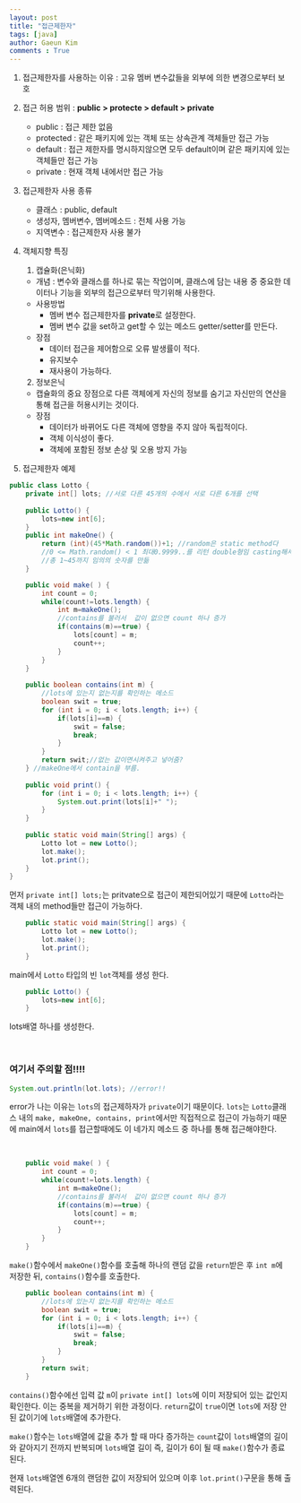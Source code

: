 ```yaml
---
layout: post
title: "접근제한자"
tags: [java]
author: Gaeun Kim
comments : True
---
```


1. 접근제한자를 사용하는 이유 : 고유 멤버 변수값들을 외부에 의한 변경으로부터 보호
2. 접근 허용 범위 : **public > protecte > default > private**
   - public : 접근 제한 없음
   - protected : 같은 패키지에 있는 객체 또는 상속관계 객체들만 접근 가능
   - default : 접근 제한자를 명시하지않으면 모두 default이며 같은 패키지에 있는 객체들만 접근 가능
   - private : 현재 객체 내에서만 접근 가능

3. 접근제한자 사용 종류
   - 클래스 : public, default
   - 생성자, 멤버변수, 멤버메소드 : 전체 사용 가능
   - 지역변수 : 접근제한자 사용 불가

4. 객체지향 특징
   1. 캡슐화(은닉화)

   - 개념 : 변수와 클래스를 하나로 묶는 작업이며, 클래스에 담는 내용 중 중요한 데이터나 기능을 외부의 접근으로부터 막기위해 사용한다.
   - 사용방법
     - 멤버 변수 접근제한자를 **private**로 설정한다.
     - 멤버 변수 값을 set하고 get할 수 있는 메소드 getter/setter를 만든다.
   - 장점
     - 데이터 접근을 제어함으로 오류 발생률이 적다.
     - 유지보수
     - 재사용이 가능하다.

   2. 정보은닉

   - 캡슐화의 중요 장점으로 다른 객체에게 자신의 정보를 숨기고 자신만의 연산을 통해 접근을 허용시키는 것이다.
   - 장점
     - 데이터가 바뀌어도 다른 객체에 영향을 주지 않아 독립적이다.
     - 객체 이식성이 좋다.
     - 객체에 포함된 정보 손상 및 오용 방지 가능

5. 접근제한자 예제

```java
public class Lotto {
	private int[] lots; //서로 다른 45개의 수에서 서로 다른 6개를 선택
	
	public Lotto() {
		lots=new int[6];
	}
	public int makeOne() {
		return (int)(45*Math.random())+1; //random은 static method다
		//0 <= Math.random() < 1 최대0.9999..를 리턴 double형임 casting해서 44.9999가 44만 남고 +1 이니까 45
		//총 1~45까지 임의의 숫자를 만듦
	}

	public void make( ) {
		int count = 0;
		while(count!=lots.length) {
			int m=makeOne();
			//contains를 불러서  값이 없으면 count 하나 증가
			if(contains(m)==true) {
				lots[count] = m;
				count++;
			}
		}
	}
	
	public boolean contains(int m) {
		//lots에 있는지 없는지를 확인하는 메소드
		boolean swit = true;
		for (int i = 0; i < lots.length; i++) {
			if(lots[i]==m) {
				swit = false;
				break;
			}
		}
		return swit;//없는 값이면시켜주고 넣어줌?
	} //makeOne에서 contain을 부름.
	
	public void print() {
		for (int i = 0; i < lots.length; i++) {
			System.out.print(lots[i]+" ");
		}
	}
	
	public static void main(String[] args) {
		Lotto lot = new Lotto();
		lot.make();
		lot.print();
	}
}
```

먼저 `private int[] lots;`는 pritvate으로 접근이 제한되어있기 때문에 `Lotto`라는 객체 내의 method들만 접근이 가능하다.

```java
	public static void main(String[] args) {
		Lotto lot = new Lotto();
		lot.make();
		lot.print();
	}
```

main에서 `Lotto` 타입의 빈 `lot`객체를 생성 한다.

```java
	public Lotto() {
		lots=new int[6];
	}
```

lots배열 하나를 생성한다.

<br>

<h3>여기서 주의할 점!!!!</h3>

```java
System.out.println(lot.lots); //error!!
```

error가 나는 이유는 `lots`의 접근제하자가 `private`이기 때문이다. `lots`는 `Lotto`클래스 내의 `make, makeOne, contains, print`에서만 직접적으로 접근이 가능하기 때문에 main에서 `lots`를 접근할때에도 이 네가지 메소드 중 하나를 통해 접근해야한다.

<br>

````java
	public void make( ) {
		int count = 0;
		while(count!=lots.length) {
			int m=makeOne();
			//contains를 불러서  값이 없으면 count 하나 증가
			if(contains(m)==true) {
				lots[count] = m;
				count++;
			}
		}
	}
````

`make()`함수에서 `makeOne()`함수를 호출해 하나의 랜덤 값을 `return`받은 후 `int m`에 저장한 뒤, `contains()`함수를 호출한다.

```java
	public boolean contains(int m) {
		//lots에 있는지 없는지를 확인하는 메소드
		boolean swit = true;
		for (int i = 0; i < lots.length; i++) {
			if(lots[i]==m) {
				swit = false;
				break;
			}
		}
		return swit;
	}
```

`contains()`함수에선 입력 값 `m`이 `private int[] lots`에 이미 저장되어 있는 값인지 확인한다. 이는 중복을 제거하기 위한 과정이다. `return`값이 `true`이면 `lots`에 저장 안 된 값이기에 `lots`배열에 추가한다.

`make()`함수는 `lots`배열에 값을 추가 할 때 마다 증가하는 `count`값이 `lots`배열의 길이와 같아지기 전까지 반복되며 `lots`배열 길이 즉, 길이가 6이 될 때 `make()`함수가 종료된다.

현재 `lots`배열엔 6개의 랜덤한 값이 저장되어 있으며 이후 `lot.print()`구문을 통해 출력된다.